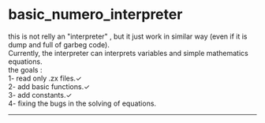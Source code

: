 # basic_numero_interpreter
this is not relly an "interpreter" , but it just work in similar way (even if it is dump and full of garbeg code).<br/>
Currently, the interpreter can interprets variables and simple mathematics equations.<br/>
the goals :<br/>
1- read only .zx files.✓ <br/>
2- add basic functions.✓<br/>
3- add constants.✓<br/>
4- fixing the bugs in the solving of equations.<br/>
____________________________________________________________________________________________________________________

